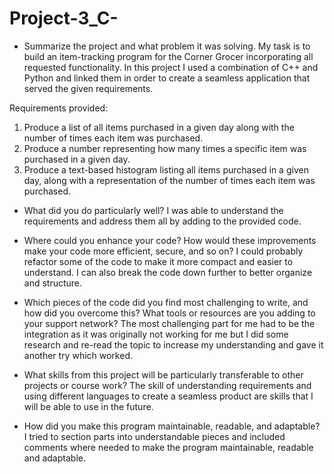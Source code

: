 # Project-3_C-

* Summarize the project and what problem it was solving.
My task is to build an item-tracking program for the Corner Grocer incorporating all requested functionality. In this project I used a combination of C++ and Python and linked them in order to create a seamless application that served the given requirements.

Requirements provided:
1. Produce a list of all items purchased in a given day along with the number of times each item was purchased.
2. Produce a number representing how many times a specific item was purchased in a given day.
3. Produce a text-based histogram listing all items purchased in a given day, along with a representation of the number of times each item was purchased.

* What did you do particularly well?
I was able to understand the requirements and address them all by adding to the provided code.

* Where could you enhance your code? How would these improvements make your code more efficient, secure, and so on?
I could probably refactor some of the code to make it more compact and easier to understand. I can also break the code down further to better organize and structure. 

* Which pieces of the code did you find most challenging to write, and how did you overcome this? What tools or resources are you adding to your support network?
The most challenging part for me had to be the integration as it was originally not working for me but I did some research and re-read the topic to increase my understanding and gave it another try which worked.

* What skills from this project will be particularly transferable to other projects or course work?
The skill of understanding requirements and using different languages to create a seamless product are skills that I will be able to use in the future.

* How did you make this program maintainable, readable, and adaptable?
I tried to section parts into understandable pieces and included comments where needed to make the program maintainable, readable and adaptable.
